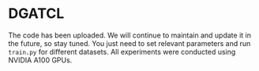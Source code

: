 # DGATCL
The code has been uploaded. We will continue to maintain and update it in the future, so stay tuned. 
You just need to set relevant parameters and run `train.py` for different datasets. All experiments were conducted using NVIDIA A100 GPUs.

